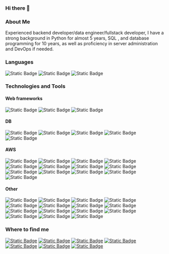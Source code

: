 ### Hi there 👋

### About Me

Experienced backend developer/data engineer/fullstack developer, I have a strong background in Python for almost 5 years, SQL , and database programming for 10 years, as well as proficiency in server administration and DevOps if needed. 

### Languages 

![Static Badge](https://img.shields.io/badge/-Python-000?style=flat&logo=python&logoColor=black&color=white)
![Static Badge](https://img.shields.io/badge/-JavaScript-000?style=flat&logo=JavaScript&logoColor=black&color=white)
![Static Badge](https://img.shields.io/badge/-SQL-000?style=flat&logo=postgresql&logoColor=black&color=white)


### Technologies and Tools 

<h4>Web frameworks</h4> 

![Static Badge](https://img.shields.io/badge/-fastapi-000?style=flat&logo=fastapi&logoColor=black&color=white)
![Static Badge](https://img.shields.io/badge/-django-000?style=flat&logo=django&logoColor=black&color=white)
![Static Badge](https://img.shields.io/badge/-flask-000?style=flat&logo=flask&logoColor=black&color=white)

<h4>DB</h4>

![Static Badge](https://img.shields.io/badge/-postgresql_DBA-000?style=flat&logo=postgresql&logoColor=black&color=white)
![Static Badge](https://img.shields.io/badge/-SQLServer_DBA-000?style=flat&logo=microsoftsqlserver&logoColor=black&color=white)
![Static Badge](https://img.shields.io/badge/-DynamoDB-000?style=flat&logo=amazondynamodb&logoColor=black&color=white)
![Static Badge](https://img.shields.io/badge/-Oracle-000?style=flat&logo=oracle&logoColor=black&color=white)
![Static Badge](https://img.shields.io/badge/-Sybase-000?style=flat&logo=oracle&logoColor=black&color=white)


<h4>AWS</h4>

![Static Badge](https://img.shields.io/badge/-DynamoDB-000?style=flat&logo=amazonaws&logoColor=black&color=white)
![Static Badge](https://img.shields.io/badge/-Cognito-000?style=flat&logo=amazonaws&logoColor=black&color=white)
![Static Badge](https://img.shields.io/badge/-Lambda-000?style=flat&logo=amazonaws&logoColor=black&color=white)
![Static Badge](https://img.shields.io/badge/-SNS-000?style=flat&logo=amazonaws&logoColor=black&color=white)
![Static Badge](https://img.shields.io/badge/-SQS-000?style=flat&logo=amazonaws&logoColor=black&color=white)
![Static Badge](https://img.shields.io/badge/-SES-000?style=flat&logo=amazonaws&logoColor=black&color=white)
![Static Badge](https://img.shields.io/badge/-Amplify-000?style=flat&logo=amazonaws&logoColor=black&color=white)
![Static Badge](https://img.shields.io/badge/-CloudWatch-000?style=flat&logo=amazonaws&logoColor=black&color=white)
![Static Badge](https://img.shields.io/badge/-S3-000?style=flat&logo=amazonaws&logoColor=black&color=white)
![Static Badge](https://img.shields.io/badge/-RDS-000?style=flat&logo=amazonaws&logoColor=black&color=white)
![Static Badge](https://img.shields.io/badge/-Fargate-000?style=flat&logo=amazonaws&logoColor=black&color=white)
![Static Badge](https://img.shields.io/badge/-Glue-000?style=flat&logo=amazonaws&logoColor=black&color=white)
![Static Badge](https://img.shields.io/badge/-Athena-000?style=flat&logo=amazonaws&logoColor=black&color=white) 

<h4>Other</h4>

![Static Badge](https://img.shields.io/badge/-React-000?style=flat&logo=React&logoColor=black&color=white) 
![Static Badge](https://img.shields.io/badge/-docker-000?style=flat&logo=docker&logoColor=black&color=white) 
![Static Badge](https://img.shields.io/badge/-terraform-000?style=flat&logo=terraform&logoColor=black&color=white) 
![Static Badge](https://img.shields.io/badge/-serverless-000?style=flat&logo=serverless&logoColor=black&color=white) 
![Static Badge](https://img.shields.io/badge/-LangChain-000?style=flat&logo=openai&logoColor=black&color=white) 
![Static Badge](https://img.shields.io/badge/-rabbitmq-000?style=flat&logo=rabbitmq&logoColor=black&color=white) 
![Static Badge](https://img.shields.io/badge/-airflow-000?style=flat&logo=apacheairflow&logoColor=black&color=white) 
![Static Badge](https://img.shields.io/badge/-localstack-000?style=flat&logo=terraform&logoColor=black&color=white) 
![Static Badge](https://img.shields.io/badge/-newrelic-000?style=flat&logo=newrelic&logoColor=black&color=white) 
![Static Badge](https://img.shields.io/badge/-CI/CD-000?style=flat&logo=gitlab&logoColor=black&color=white) 
![Static Badge](https://img.shields.io/badge/-TDD-000?style=flat&logo=pytest&logoColor=black&color=white) 
![Static Badge](https://img.shields.io/badge/-ETL-000?style=flat&logo=apacheairflow&logoColor=black&color=white) 
![Static Badge](https://img.shields.io/badge/-grafana-000?style=flat&logo=grafana&logoColor=black&color=white) 
![Static Badge](https://img.shields.io/badge/-linux-000?style=flat&logo=linuxserver&logoColor=black&color=white) 
![Static Badge](https://img.shields.io/badge/-swagger-000?style=flat&logo=swagger&logoColor=black&color=white)  

### Where to find me
<a href="mailto:oleksandr.besan@gmail.com"><img alt="Static Badge" src="https://img.shields.io/badge/-gmail-000?style=flat&logo=gmail&logoColor=black&color=white"></a>
<a href="https://join.skype.com/invite/GwdiwYUzqBc3"><img alt="Static Badge" src="https://img.shields.io/badge/-skype-000?style=flat&logo=skype&logoColor=black&color=white"></a>
<a href="https://wa.me/+380931311800"><img alt="Static Badge" src="https://img.shields.io/badge/-whatsapp-000?style=flat&logo=whatsapp&logoColor=black&color=white"></a>
<a href="https://signal.me/#p/+380931311800"><img alt="Static Badge" src="https://img.shields.io/badge/-signal-000?style=flat&logo=signal&logoColor=black&color=white"></a>
<a href="http://www.linkedin.com/in/oleksandrbesan"><img alt="Static Badge" src="https://img.shields.io/badge/-linkedin-000?style=flat&logo=linkedin&logoColor=black&color=white"></a>
<a href="https://twitter.com/OleksandrBesan"><img alt="Static Badge" src="https://img.shields.io/badge/-twitter-000?style=flat&logo=twitter&logoColor=black&color=white"></a>
<a href="https://github.com/OleksandrBesan"><img alt="Static Badge" src="https://img.shields.io/badge/-github-000?style=flat&logo=github&logoColor=black&color=white"></a>